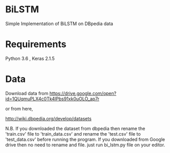 # BiLSTM
Simple Implementation of BiLSTM on DBpedia data

# Requirements
Python 3.6 , 
Keras 2.1.5

# Data
Download data from https://drive.google.com/open?id=1QUqmuPLX4c0Tk4IPbs91xk0uOLO_ap7r

or from here,

http://wiki.dbpedia.org/develop/datasets

N.B. If you downloaded the dataset from dbpedia then rename the 'train.csv' file to 'train_data.csv' and rename the 'test.csv' file to 'test_data.csv' before running the program. If you downloaded from Google drive then no need to rename and file. just run bi_lstm.py file
on your editor.
